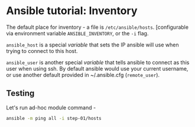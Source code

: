 # Ansible tutorial: Inventory

The default place for inventory - a file is  `/etc/ansible/hosts`.
[configurable via environment variable `ANSIBLE_INVENTORY`, or the `-i` flag.

`ansible_host` is a special _variable_ that sets the IP ansible will use when
trying to connect to this host. 

`ansible_user` is another special _variable_ that tells ansible to
connect as this user when using ssh. By default ansible would use your
current username, or use another default provided in ~/.ansible.cfg
(`remote_user`).

## Testing

Let's run ad-hoc module command - 

```bash
ansible -m ping all -i step-01/hosts
```

